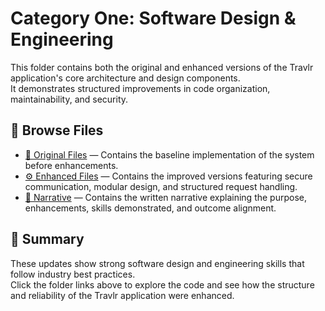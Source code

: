 # Category One: Software Design & Engineering

This folder contains both the original and enhanced versions of the Travlr application's core architecture and design components.  
It demonstrates structured improvements in code organization, maintainability, and security.

## 🔗 Browse Files

- [📁 Original Files](./Original/) — Contains the baseline implementation of the system before enhancements.  
- [⚙️ Enhanced Files](./Enhancements/) — Contains the improved versions featuring secure communication, modular design, and structured request handling.
- [📝 Narrative](./Narrative/) — Contains the written narrative explaining the purpose, enhancements, skills demonstrated, and outcome alignment.
## 🧩 Summary

These updates show strong software design and engineering skills that follow industry best practices.  
Click the folder links above to explore the code and see how the structure and reliability of the Travlr application were enhanced.
